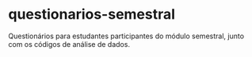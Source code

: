 # questionarios-semestral
Questionários para estudantes participantes do módulo semestral, junto com os códigos de análise de dados.
